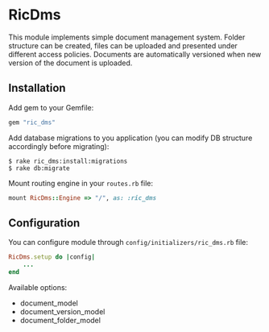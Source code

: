 # RicDms

This module implements simple document management system. Folder structure can be created, files can be uploaded and presented under different access policies. Documents are automatically versioned when new version of the document is uploaded.

## Installation

Add gem to your Gemfile:

```ruby
gem "ric_dms"
```

Add database migrations to you application (you can modify DB structure accordingly before migrating):

    $ rake ric_dms:install:migrations
    $ rake db:migrate

Mount routing engine in your `routes.rb` file:

```ruby
mount RicDms::Engine => "/", as: :ric_dms
```

## Configuration

You can configure module through `config/initializers/ric_dms.rb` file:

```ruby
RicDms.setup do |config|
    ...
end
```

Available options:

- document_model
- document_version_model
- document_folder_model
